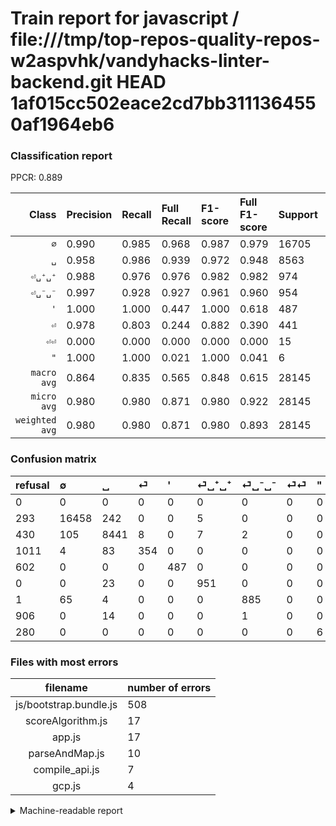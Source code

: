 # Train report for javascript / file:///tmp/top-repos-quality-repos-w2aspvhk/vandyhacks-linter-backend.git HEAD 1af015cc502eace2cd7bb3111364550af1964eb6

### Classification report

PPCR: 0.889

| Class | Precision | Recall | Full Recall | F1-score | Full F1-score | Support | Full Support | PPCR |
|------:|:----------|:-------|:------------|:---------|:---------|:--------|:-------------|:-----|
| `∅` | 0.990| 0.985| 0.968| 0.987| 0.979| 16705| 16998| 0.983 |
| `␣` | 0.958| 0.986| 0.939| 0.972| 0.948| 8563| 8993| 0.952 |
| `⏎␣⁺␣⁺` | 0.988| 0.976| 0.976| 0.982| 0.982| 974| 974| 1.000 |
| `⏎␣⁻␣⁻` | 0.997| 0.928| 0.927| 0.961| 0.960| 954| 955| 0.999 |
| `'` | 1.000| 1.000| 0.447| 1.000| 0.618| 487| 1089| 0.447 |
| `⏎` | 0.978| 0.803| 0.244| 0.882| 0.390| 441| 1452| 0.304 |
| `⏎⏎` | 0.000| 0.000| 0.000| 0.000| 0.000| 15| 921| 0.016 |
| `"` | 1.000| 1.000| 0.021| 1.000| 0.041| 6| 286| 0.021 |
| `macro avg` | 0.864| 0.835| 0.565| 0.848| 0.615| 28145| 31668| 0.889 |
| `micro avg` | 0.980| 0.980| 0.871| 0.980| 0.922| 28145| 31668| 0.889 |
| `weighted avg` | 0.980| 0.980| 0.871| 0.980| 0.893| 28145| 31668| 0.889 |

### Confusion matrix

|refusal|  ∅| ␣| ⏎| '| ⏎␣⁺␣⁺| ⏎␣⁻␣⁻| ⏎⏎| "| 
|:---|:---|:---|:---|:---|:---|:---|:---|:---|
|0 |0 |0 |0 |0 |0 |0 |0 |0 |
|293 |16458 |242 |0 |0 |5 |0 |0 |0 |
|430 |105 |8441 |8 |0 |7 |2 |0 |0 |
|1011 |4 |83 |354 |0 |0 |0 |0 |0 |
|602 |0 |0 |0 |487 |0 |0 |0 |0 |
|0 |0 |23 |0 |0 |951 |0 |0 |0 |
|1 |65 |4 |0 |0 |0 |885 |0 |0 |
|906 |0 |14 |0 |0 |0 |1 |0 |0 |
|280 |0 |0 |0 |0 |0 |0 |0 |6 |

### Files with most errors

| filename | number of errors|
|:----:|:-----|
| js/bootstrap.bundle.js | 508 |
| scoreAlgorithm.js | 17 |
| app.js | 17 |
| parseAndMap.js | 10 |
| compile_api.js | 7 |
| gcp.js | 4 |

<details>
    <summary>Machine-readable report</summary>
```json
{
  "cl_report": {"\"": {"f1-score": 1.0, "precision": 1.0, "recall": 1.0, "support": 6}, "\u0027": {"f1-score": 1.0, "precision": 1.0, "recall": 1.0, "support": 487}, "macro avg": {"f1-score": 0.8479766869099008, "precision": 0.8637551878433938, "recall": 0.8347183432415588, "support": 28145}, "micro avg": {"f1-score": 0.9799964469710428, "precision": 0.9799964469710428, "recall": 0.9799964469710428, "support": 28145}, "weighted avg": {"f1-score": 0.9796199748011065, "precision": 0.9797218158225475, "recall": 0.9799964469710428, "support": 28145}, "\u2205": {"f1-score": 0.9873713891471938, "precision": 0.9895382395382395, "recall": 0.9852140077821012, "support": 16705}, "\u23ce": {"f1-score": 0.8816936488169365, "precision": 0.9779005524861878, "recall": 0.8027210884353742, "support": 441}, "\u23ce\u23ce": {"f1-score": 0.0, "precision": 0.0, "recall": 0.0, "support": 15}, "\u23ce\u2423\u207a\u2423\u207a": {"f1-score": 0.9819308208569953, "precision": 0.9875389408099688, "recall": 0.9763860369609856, "support": 974}, "\u23ce\u2423\u207b\u2423\u207b": {"f1-score": 0.9609120521172638, "precision": 0.9966216216216216, "recall": 0.9276729559748428, "support": 954}, "\u2423": {"f1-score": 0.9719055843408174, "precision": 0.9584421482911321, "recall": 0.9857526567791661, "support": 8563}},
  "cl_report_full": {"\"": {"f1-score": 0.0410958904109589, "precision": 1.0, "recall": 0.02097902097902098, "support": 286}, "\u0027": {"f1-score": 0.6180203045685279, "precision": 1.0, "recall": 0.44719926538108357, "support": 1089}, "macro avg": {"f1-score": 0.6148664113103152, "precision": 0.8637551878433938, "recall": 0.5652397536724008, "support": 31668}, "micro avg": {"f1-score": 0.9222744219484058, "precision": 0.9799964469710428, "recall": 0.8709738537324744, "support": 31668}, "weighted avg": {"f1-score": 0.8933744444934554, "precision": 0.9520016867014226, "recall": 0.8709738537324744, "support": 31668}, "\u2205": {"f1-score": 0.9787689562890277, "precision": 0.9895382395382395, "recall": 0.968231556653724, "support": 16998}, "\u23ce": {"f1-score": 0.3902976846747519, "precision": 0.9779005524861878, "recall": 0.24380165289256198, "support": 1452}, "\u23ce\u23ce": {"f1-score": 0.0, "precision": 0.0, "recall": 0.0, "support": 921}, "\u23ce\u2423\u207a\u2423\u207a": {"f1-score": 0.9819308208569953, "precision": 0.9875389408099688, "recall": 0.9763860369609856, "support": 974}, "\u23ce\u2423\u207b\u2423\u207b": {"f1-score": 0.9603906673901248, "precision": 0.9966216216216216, "recall": 0.9267015706806283, "support": 955}, "\u2423": {"f1-score": 0.9484269662921349, "precision": 0.9584421482911321, "recall": 0.9386189258312021, "support": 8993}},
  "ppcr": 0.888752052545156
}
```
</details>
